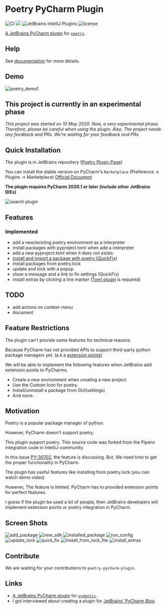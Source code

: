# Poetry PyCharm Plugin
![CI](https://github.com/koxudaxi/poetry-pycharm-plugin/workflows/CI/badge.svg)
[![](https://img.shields.io/jetbrains/plugin/v/14307)](https://plugins.jetbrains.com/plugin/14307-poetry)
![JetBrains IntelliJ Plugins](https://img.shields.io/jetbrains/plugin/r/rating/14307-poetry)
![license](https://img.shields.io/github/license/koxudaxi/poetry-pycharm-plugin.svg)

[A JetBrains PyCharm plugin](https://plugins.jetbrains.com/plugin/14307-poetry) for [`poetry`](https://python-poetry.org/).

## Help
See [documentation](https://koxudaxi.github.io/poetry-pycharm-plugin/) for more details.

## Demo
![poetry_demo1](https://raw.githubusercontent.com/koxudaxi/poetry-pycharm-plugin/master/docs/poetry_demo1.gif)

## This project is currently in an experimental phase
*This project was started on 10 May 2020. Now, a very experimental phase.*
*Therefore, please be careful when using the plugin.*
*Also, The project needs any feedback and PRs. We're waiting for your feedback and PRs.*

## Quick Installation

The plugin is in JetBrains repository ([Poetry Plugin Page](https://plugins.jetbrains.com/plugin/14307-poetry))

You can install the stable version on PyCharm's `Marketplace` (Preference -> Plugins -> Marketplace) [Official Document](https://www.jetbrains.com/help/idea/managing-plugins.html)

**The plugin requires PyCharm 2020.1 or later (include other JetBrains IDEs)**

![search plugin](https://raw.githubusercontent.com/koxudaxi/poetry-pycharm-plugin/master/docs/search_plugin.png)

##  Features
### Implemented
- add a new/existing poetry environment as a interpreter 
- install packages with pyproject.toml when add a interpreter
- add a new pyproject.toml when it does not exists
- [install and import a package with poetry (QuickFix)](#screen-shots)
- install packages from poetry.lock
- update and lock with a popup
- show a message and a link to fix settings (QuickFix)
- install extras by clicking a line marker ([Toml plugin](https://plugins.jetbrains.com/plugin/8195-toml) is required)

## TODO 
- add actions on context-menu
- document

## Feature Restrictions  
The plugin can't provide some features for technical reasons.

Because PyCharm has not provided APIs to support third-party python package managers yet. (a.k.a [extension points](https://www.jetbrains.org/intellij/sdk/docs/basics/plugin_structure/plugin_extensions.html)) 

We will be able to implement the following features when JetBrains add extension points to PyCharms.

- Create a new environment when creating a new project.
- Use the Custom Icon for poetry.
- Install/uninstall a package from GUI(settings)
- And more.


## Motivation
Poetry is a popular package manager of python.

However, PyCharm doesn't support poetry.

This plugin support poetry. This source code was forked from the Pipenv integration code in IntelliJ-community.

In this issue [PY-30702](https://youtrack.jetbrains.com/issue/PY-30702), the feature is discussing. But, We need time to get the proper functionality in PyCharm.

The plugin has useful features like installing from poetry.lock.(you can watch demo video)

However, The feature is limited. PyCharm has to provided extension points for perfect features.


I guess if the plugin be used a lot of people, then JetBrains developers will implement extension points or poetry integration in PyCharm. 


## Screen Shots
![add_package](https://raw.githubusercontent.com/koxudaxi/poetry-pycharm-plugin/master/docs/add_package.gif)
![new_sdk](https://raw.githubusercontent.com/koxudaxi/poetry-pycharm-plugin/master/docs/new_sdk.png)
![installed_package](https://raw.githubusercontent.com/koxudaxi/poetry-pycharm-plugin/master/docs/installed_package.png)
![run_config](https://raw.githubusercontent.com/koxudaxi/poetry-pycharm-plugin/master/docs/run_config.png)
![update_lock](https://raw.githubusercontent.com/koxudaxi/poetry-pycharm-plugin/master/docs/update_lock.png)
![quick_fix](https://raw.githubusercontent.com/koxudaxi/poetry-pycharm-plugin/master/docs/quick_fix.png)
![install_from_lock_file](https://raw.githubusercontent.com/koxudaxi/poetry-pycharm-plugin/master/docs/install_from_lock_file.png)
![install_extras](https://raw.githubusercontent.com/koxudaxi/poetry-pycharm-plugin/master/docs/extras.png)


## Contribute
We are waiting for your contributions to `poetry-pycharm-plugin`.


## Links
- [A JetBrains PyCharm plugin](https://plugins.jetbrains.com/plugin/12861-pydantic) for [`pydantic`](https://github.com/samuelcolvin/pydantic).
- I got interviewed about creating a plugin for [JetBrains' PyCharm Blog](https://blog.jetbrains.com/pycharm/2020/04/interview-koudai-aono-author-of-pydantic-plugin-for-pycharm/).

